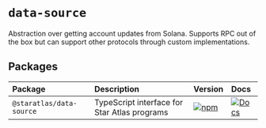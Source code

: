 # `data-source`

Abstraction over getting account updates from Solana. Supports RPC out of the box but can support other protocols
through custom implementations.

## Packages

| Package                  | Description                                  | Version                                                                                                                            | Docs                                                                                                    |
|:-------------------------|:---------------------------------------------|:-----------------------------------------------------------------------------------------------------------------------------------|:--------------------------------------------------------------------------------------------------------|
| `@staratlas/data-source` | TypeScript interface for Star Atlas programs | [![npm](https://img.shields.io/npm/v/@staratlas/data-source.svg?color=blue)](https://www.npmjs.com/package/@staratlas/data-source) | [![Docs](https://img.shields.io/badge/docs-typedoc-blue)](https://staratlasmeta.github.io/data-source/) |
